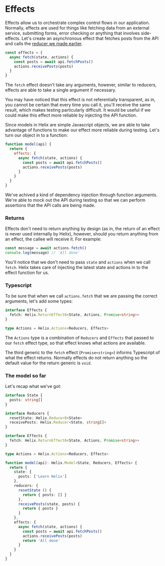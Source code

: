 # Effects

Effects allow us to orchestrate complex control flows in our application. Normally, effects are used for things like fetching data from an external service, submitting forms, error checking or anything that involves side-effects. Let's create an asynchronous effect that fetches posts from the API and calls the [reducer we made earlier](./Reducers.md).

```javascript
const effects = {
  async fetch(state, actions) {
    const posts = await api.fetchPosts()
    actions.receivePosts(posts)
  }
}
```

The `fetch` effect doesn't take any arguments, however, similar to reducers, effects are able to take a single argument if necessary.

You may have noticed that this effect is not referentially transparent, as in, you cannot be certain that every time you call it, you'll receive the same result, which makes testing particularly difficult. It would be useful if we could make this effect more reliable by injecting the API function.

Since models in Helix are simple Javascript objects, we are able to take advantage of functions to make our effect more reliable during testing. Let's turn our object in to a function: 

```javascript
function model(api) {
  return {
    effects: {
      async fetch(state, actions) {
        const posts = await api.fetchPosts()
        actions.receivePosts(posts)
      }
    }
  }
}
```

We've achived a kind of dependency injection through function arguments. We're able to mock out the API during testing so that we can perform assertions that the API calls are being made.

### Returns

Effects don't need to return anything by design (as in, the return of an effect is never used internally by Helix), however, should you return anything from an effect, the callee will receive it. For example:

```javascript
const message = await actions.fetch()
console.log(message) // 'All done'
```

You'll notice that we don't need to pass `state` and `actions` when we call `fetch`. Helix takes care of injecting the latest state and actions in to the effect function for us. 

### Typescript

To be sure that when we call `actions.fetch` that we are passing the correct arguments, let's add some types:

```typescript
interface Effects {
  fetch: Helix.ReturnEffect0<State, Actions, Promise<string>>
}

type Actions = Helix.Actions<Reducers, Effects>
```

The `Actions` type is a combination of `Reducers` and `Effects` that passed to our `fetch` effect type, so that effect knows what actions are available.

The third generic to the `fetch` effect (`Promise<string>`) informs Typescript of what the effect returns. Normally effects do not return anything so the default value for the return generic is `void`.

### The model so far

Let's recap what we've got:

```typescript
interface State {
  posts: string[]
}

interface Reducers {
  resetState: Helix.Reducer0<State>
  receivePosts: Helix.Reducer<State, string[]>
}

interface Effects {
  fetch: Helix.ReturnEffect0<State, Actions, Promise<string>>
}

type Actions = Helix.Actions<Reducers, Effects>

function model(api): Helix.Model<State, Reducers, Effects> {
  return {
    state: {
      posts: ['Learn Helix']
    },
    reducers: {
      resetState () {
        return { posts: [] }
      },
      receivePosts(state, posts) {
        return { posts }
      }
    },
    effects: {
      async fetch(state, actions) {
        const posts = await api.fetchPosts()
        actions.receivePosts(posts)
        return 'All done'
      }
    }
  }
}
```
